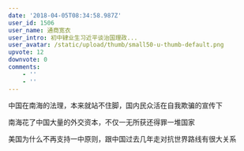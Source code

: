 ```yaml
---
date: '2018-04-05T08:34:58.987Z'
user_id: 1506
user_name: 通商宽衣
user_intro: 初中肄业生习近平谈治国理政...
user_avatar: /static/upload/thumb/small50-u-thumb-default.png
upvote: 12
downvote: 0
comments:
    - ''
    - ''
---
```


中国在南海的法理，本来就站不住脚，国内民众活在自我欺骗的宣传下

  

南海花了中国大量的外交资本，不仅一无所获还得罪一堆国家

  

美国为什么不再支持一中原则，跟中国过去几年走对抗世界路线有很大关系
